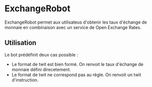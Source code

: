 # ExchangeRobot

ExchangeRobot permet aux utilisateus d'obtenir les taux d'échange de monnaie en combinaison avec un service de Open Exchange Rates.

## Utilisation

Le bot prédéfinit deux cas possible : 
* Le format de twit est bien formé. On renvoit le taux d'échange de monnaie défini direcetement.
* Le format de twit ne correspond pas au règle. On renvoit un twit d'instruction.
